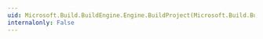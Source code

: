 ```yaml
---
uid: Microsoft.Build.BuildEngine.Engine.BuildProject(Microsoft.Build.BuildEngine.Project,System.String[],System.Collections.IDictionary)
internalonly: False
---
```

